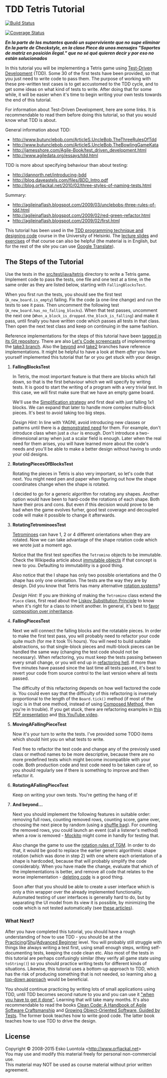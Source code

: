 
TDD Tetris Tutorial
===================

[![Build Status](https://travis-ci.org/dclopez/tdd-tetris-tutorial.svg?branch=tutorial)](https://travis-ci.org/dclopez/tdd-tetris-tutorial)

[![Coverage Status](https://coveralls.io/repos/github/dclopez/tdd-tetris-tutorial/badge.svg?branch=tutorial)](https://coveralls.io/github/dclopez/tdd-tetris-tutorial?branch=tutorial)
 
*****En la parte de los mutantes quedó un superviviente que no supe eliminar*****
*****En la parte de Checkstyle, en la clase Piece da unos mensajes "Soportes de matriz en posición ilegal." que no sé qué
quieren decir y por eso no están solucionados*****

In this tutorial you will be implementing a Tetris game using [Test-Driven Development](http://en.wikipedia.org/wiki/Test-driven_development) (TDD). Some 30 of the first tests have been provided, so that you just need to write code to pass them. The purpose of working with these pre-written test cases is to get accustomed to the TDD cycle, and to get some ideas on what kind of tests to write. After doing that for some while, it will be easier when it's time to begin writing your own tests towards the end of this tutorial.

For information about Test-Driven Development, here are some links. It is recommendable to read them before doing this tutorial, so that you would know what TDD is about.

General information about TDD:

- <http://www.butunclebob.com/ArticleS.UncleBob.TheThreeRulesOfTdd>
- <http://www.butunclebob.com/ArticleS.UncleBob.TheBowlingGameKata>
- <http://jamesshore.com/Agile-Book/test_driven_development.html>
- <http://www.agiledata.org/essays/tdd.html>

TDD is more about specifying behaviour than about testing:

- <http://dannorth.net/introducing-bdd>
- <http://blog.daveastels.com/files/BDD_Intro.pdf>
- <http://blog.orfjackal.net/2010/02/three-styles-of-naming-tests.html>

Summary:

- <http://agileinaflash.blogspot.com/2009/03/unclebobs-three-rules-of-tdd.html>
- <http://agileinaflash.blogspot.com/2009/02/red-green-refactor.html>
- <http://agileinaflash.blogspot.com/2009/02/first.html>

This tutorial has been used in the [TDD programming technique and designing code](http://www.cs.helsinki.fi/u/luontola/tdd-2009/) course in the University of Helsinki. The [lecture slides](http://www.cs.helsinki.fi/u/luontola/tdd-2009/luennot) and [exercises](http://www.cs.helsinki.fi/u/luontola/tdd-2009/harjoitukset) of that course can also be helpful (the material is in English, but for the rest of the site you can use [Google Translate](http://translate.google.com/)).


The Steps of the Tutorial
-------------------------

Use the tests in the [src/test/java/tetris](http://github.com/orfjackal/tdd-tetris-tutorial/tree/tutorial/src/test/java/tetris/) directory to write a Tetris game. Implement code to pass the tests, one file and one test at a time, in the same order as they are listed below, starting with `FallingBlocksTest`.

When you first run the tests, you should see the first test (`A_new_board.is_empty`) failing. Fix the code (a one-line change) and run the tests to see it pass. Then uncomment the following test (`A_new_board.has_no_falling_blocks`). When that test passes, uncomment the next one (`When_a_block_is_dropped.the_block_is_falling`) and make it pass, until finally you have written code which passes all tests in that class. Then open the next test class and keep on continuing in the same fashion.

Reference implementations for the steps of this tutorial have been [tagged in its Git repository](https://github.com/orfjackal/tdd-tetris-tutorial/tags?after=take2%2Fpomodoro1). There are also [Let's Code screencasts](http://www.orfjackal.net/lets-code#tdd-tetris-tutorial) of implementing the [take3 branch](https://github.com/orfjackal/tdd-tetris-tutorial/tree/take3). Also the [beyond](https://github.com/orfjackal/tdd-tetris-tutorial/tree/beyond) and [take2](https://github.com/orfjackal/tdd-tetris-tutorial/tree/take2) branches have reference implementations. It might be helpful to have a look at them *after* you have yourself implemented this tutorial that far or you get stuck with your design.

1. **FallingBlocksTest**

    In Tetris, the most important feature is that there are blocks which fall down, so that is the first behaviour which we will specify by writing tests. It is good to start the writing of a program with a very trivial test. In this case, we will first make sure that we have an empty game board.

    We'll use the [Simplification strategy](http://www.infoq.com/presentations/responsive-design) and first deal with just falling 1x1 blocks. We can expand that later to handle more complex multi-block pieces. It's best to avoid taking too big steps.

    *Design Hint:* In line with YAGNI, avoid introducing new classes or patterns until there is a [demonstrated need](http://www.jbrains.ca/permalink/the-four-elements-of-simple-design) for them. For example, don't introduce class when just a `char` is enough. Don't introduce a two-dimensional array when just a scalar field is enough. Later when the real need for them arises, you will have learned more about the code's needs and you'll be able to make a better design without having to undo your old designs.  

2. **RotatingPiecesOfBlocksTest**

    Rotating the pieces in Tetris is also very important, so let's code that next. You might need pen and paper when figuring out how the shape coordinates change when the shape is rotated.

    I decided to go for a generic algorithm for rotating any shapes. Another option would have been to hard-code the rotations of each shape. Both have their pros and cons. But even if this decision would prove to be bad when the game evolves furher, good test coverage and decoupled code will make it possible to change it afterwards.

3. **RotatingTetrominoesTest**

    [Tetrominoes](http://en.wikipedia.org/wiki/Tetromino) can have 1, 2 or 4 different orientations when they are rotated. Now we can take advantage of the shape rotation code which we wrote just a moment ago.

    Notice that the first test specifies the `Tetromino` objects to be immutable. Check the Wikipedia article about [immutable objects](http://en.wikipedia.org/wiki/Immutable_object) if that concept is new to you. Defaulting to immutability is a good thing.

    Also notice that the I shape has only two possible orientations and the O shape has only one orientation. The tests are the way they are by design. Did you know that Tetris has many alternative [rotation systems](http://tetris.wikia.com/wiki/Category:Rotation_Systems)? 

    *Design Hint:* If you are thinking of making the `Tetromino` class extend the `Piece` class, first read about the [Liskov Substitution Principle](http://butunclebob.com/ArticleS.UncleBob.PrinciplesOfOod) to know when it's right for a class to inherit another. In general, it's best to [favor composition over inheritance](http://www.artima.com/lejava/articles/designprinciples4.html).

4. **FallingPiecesTest**

    Next we will connect the falling blocks and the rotatable pieces. In order to make the first test pass, you will probably need to refactor your code quite much (for me it took 1½ hours). You will need to build suitable abstractions, so that single-block pieces and multi-block pieces can be handled the same way (changing the test code should not be necessary). When refactoring, you must keep the tests passing between every small change, or you will end up in [refactoring hell](http://c2.c2.com/cgi/wiki?RefactoringHell). If more than five minutes have passed since the last time all tests passed, it's best to revert your code from source control to the last version where all tests passed.

    The difficulty of this refactoring depends on how well factored the code is. You could even say that the difficulty of this refactoring is inversely proportional to the length of the `Board.tick()` method (if most of the logic is in that one method, instead of using [Composed Method](http://www.infoq.com/presentations/10-Ways-to-Better-Code-Neal-Ford), then you're in trouble). If you get stuck, there are refactoring examples in [this PDF presentation](http://www.cs.helsinki.fi/u/luontola/tdd-2009/kalvot/04.1-Refactoring-Example.pdf) and [this YouTube video](https://www.youtube.com/watch?v=nU3-sCxQMq0).

5. **MovingAFallingPieceTest**

    Now it's your turn to write the tests. I've provided some TODO items which should hint you on what tests to write.

    Feel free to refactor the test code and change any of the previosly used class or method names to be more descriptive, because there are no more predefined tests which might become incompatible with your code. Both production code and test code need to be taken care of, so you should regularly see if there is something to improve and then refactor it.

6. **RotatingAFallingPieceTest**

    Keep on writing your own tests. You're getting the hang of it!

7. **And beyond...**

    Next you should implement the following features in suitable order: removing full rows, counting removed rows, counting score, game over, choosing the next piece by random (using a [shuffle bag](http://kaioa.com/node/53)). For counting the removed rows, you could launch an event (call a listener's method) when a row is removed - [Mockito](http://mockito.org/) might come in handly for testing that.

    Also change the game to use the [rotation rules of TGM](http://bsixcentdouze.free.fr/tc/tgm-en/tgm.html#rotations). In order to do that, it would be good to replace the earlier generic algorithmic shape rotation (which was done in step 2) with one where each orientation of a shape is hardcoded, because that will probably simplify the code considerably. When you have made the change, evaluate that which of the implementations is better, and remove all code that relates to the worse implementation - [deleting code](http://objectmentor.com/resources/articles/craftsman4.pdf) is a good thing.

    Soon after that you should be able to create a user interface which is only a thin wrapper over the already implemented functionality. Automated testing of user interfaces is generally hard to do, but by separating the UI model from its view it is possible, by minimizing the code which is not tested automatically (see [these articles](http://martinfowler.com/eaaDev/ModelViewPresenter.html)).


### What Next? ###

After you have completed this tutorial, you should have a rough understanding of how to use TDD - you should be at the [Practicing](http://www.agileskillsproject.com/skill-levels)/[Shu](http://martinfowler.com/bliki/ShuHaRi.html)/[Advanced Beginner](http://en.wikipedia.org/wiki/Dreyfus_model_of_skill_acquisition) level. You will probably still struggle with things like always writing a test first, using small enough steps, writing self-documenting tests, keeping the code clean etc. Also most of the tests in this tutorial are perhaps confusingly similar (they verify all game state using `toString()`) so you should practice writing tests for different kinds of situations. Likewise, this tutorial uses a bottom-up approach to TDD, which has the risk of producing something that is not needed, so learning also [a top-down approach](http://blog.orfjackal.net/2010/07/design-for-integrability.html) would be beneficial.

You should continue practicing by writing lots of small applications using TDD, until TDD becomes second nature to you and you can use it ["when you have to get it done"](http://www.vimeo.com/groups/7657/videos/3756344). Learning that will take many months. It's also recommendable to read the books [Clean Code: A Handbook of Agile Software Craftsmanship](http://www.amazon.com/Clean-Code-Handbook-Software-Craftsmanship/dp/0132350882) and [Growing Object-Oriented Software, Guided by Tests](http://www.amazon.com/Growing-Object-Oriented-Software-Guided-Tests/dp/0321503627). The former book teaches how to write good code. The latter book teaches how to use TDD to drive the design.


License
-------

Copyright © 2008-2015 Esko Luontola <<http://www.orfjackal.net>>  
You may use and modify this material freely for personal non-commercial use.  
This material may NOT be used as course material without prior written agreement.
